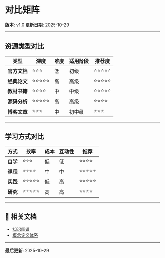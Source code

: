 # 对比矩阵

**版本**: v1.0
**更新日期**: 2025-10-29

---

## 资源类型对比

| 类型 | 深度 | 难度 | 适用阶段 | 推荐度 |
|------|------|------|---------|-------|
| **官方文档** | ⭐⭐⭐ | 低 | 初级 | ⭐⭐⭐⭐⭐ |
| **经典论文** | ⭐⭐⭐⭐⭐ | 高 | 高级 | ⭐⭐⭐⭐⭐ |
| **教材书籍** | ⭐⭐⭐⭐ | 中 | 中级 | ⭐⭐⭐⭐⭐ |
| **源码分析** | ⭐⭐⭐⭐⭐ | 高 | 高级 | ⭐⭐⭐⭐ |
| **博客文章** | ⭐⭐⭐ | 中 | 初中级 | ⭐⭐⭐ |

---

## 学习方式对比

| 方式 | 效率 | 成本 | 互动性 | 推荐 |
|------|------|------|-------|------|
| **自学** | ⭐⭐⭐ | 低 | 低 | ⭐⭐⭐⭐ |
| **课程** | ⭐⭐⭐⭐ | 中 | 中 | ⭐⭐⭐⭐⭐ |
| **实践** | ⭐⭐⭐⭐⭐ | 低 | 高 | ⭐⭐⭐⭐⭐ |
| **研究** | ⭐⭐⭐⭐⭐ | 高 | 高 | ⭐⭐⭐⭐ |

---

## 🔗 相关文档

- [知识图谱](./00-知识图谱.md)
- [概念定义体系](./00-概念定义体系.md)

---

**最后更新**: 2025-10-29
